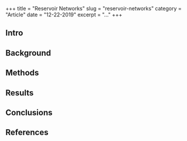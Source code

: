 +++
title = "Reservoir Networks"
slug = "reservoir-networks"
category = "Article"
date = "12-22-2019"
excerpt = "..."
+++

## Intro



## Background

## Methods

## Results

## Conclusions

## References